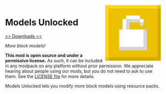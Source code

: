 <img src="icon.png" align="right" width="180px"/>

# Models Unlocked

[>> Downloads <<](https://github.com/CottonMC/ModelsUnlocked/releases)

*More block models!*

**This mod is open source and under a permissive license.** As such, it can be included in any modpack on any platform without prior permission. We appreciate hearing about people using our mods, but you do not need to ask to use them. See the [LICENSE file](LICENSE) for more details.

Models Unlocked lets you modify more block models using resource packs.

